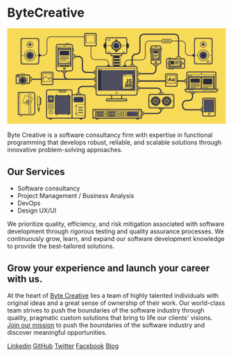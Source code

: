 # ByteCreative

![Nzokolab GitHub Banner-Resize](https://github.com/nzokolab/.github/raw/main/banner.gif)

Byte Creative is a software consultancy firm with expertise in functional programming that develops robust, reliable, and scalable solutions through innovative problem-solving approaches.

## Our Services

- Software consultancy
- Project Management / Business Analysis
- DevOps
- Design UX/UI

We prioritize quality, efficiency, and risk mitigation associated with software development through rigorous testing and quality assurance processes. We continuously grow, learn, and expand our software development knowledge to provide the best-tailored solutions.

## Grow your experience and launch your career with us.

At the heart of [Byte Creative](https://www.bytecreative.cg/) lies a team of highly talented individuals with original ideas and a great sense of ownership of their work. Our world-class team strives to push the boundaries of the software industry through quality, pragmatic custom solutions that bring to life our clients' visions. [Join our mission](https://www.byte.cg/join-us/) to push the boundaries of the software industry and discover meaningful opportunities.

[Linkedin](https://www.linkedin.com/company/bytecreative/)          [GitHub](https://github.com/bytecreative)          [Twitter](https://twitter.com/bytecreativ)          [Facebook](https://www.facebook.com/bytecreativecg)          [Blog](https://www.bytecreative.com/blog/)
